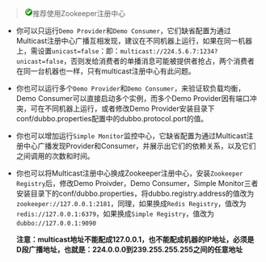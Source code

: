 > ![check](sources/images/check.gif)推荐使用Zookeeper注册中心

* 你可以只运行`Demo Provider`和`Demo Consumer`，它们缺省配置为通过Multicast注册中心广播互相发现，建议在不同机器上运行，如果在同一机器上，需设置`unicast=false`：即：`multicast://224.5.6.7:1234?unicast=false`，否则发给消费者的单播消息可能被提供者抢占，两个消费者在同一台机器也一样，只有multicast注册中心有此问题。
* 你也可以运行多个`Demo Provider`和`Demo Consumer`，来验证软负载均衡，Demo Consumer可以直接启动多个实例，而多个Demo Provider因有端口冲突，可在不同机器上运行，或者修改Demo Provider安装目录下conf/dubbo.properties配置中的dubbo.protocol.port的值。
* 你也可以增加运行`Simple Monitor`监控中心，它缺省配置为通过Multicast注册中心广播发现Provider和Consumer，并展示出它们的依赖关系，以及它们之间调用的次数和时间。
* 你也可以将Multicast注册中心换成Zookeeper注册中心，安装`Zookeeper Registry`后，修改Demo Proivder，Demo Consumer，Simple Monitor三者安装目录下的conf/dubbo.properties，将dubbo.registry.address的值改为`zookeeper://127.0.0.1:2181`，同理，如果换成`Redis Registry`，值改为`redis://127.0.0.1:6379`，如果换成`Simple Registry`，值改为`dubbo://127.0.0.1:9090`

	**注意：multicast地址不能配成127.0.0.1，也不能配成机器的IP地址，必须是D段广播地址，也就是：224.0.0.0到239.255.255.255之间的任意地址**